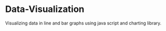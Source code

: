 # Data-Visualization
Visualizing data in line and bar graphs using java script and charting library.
